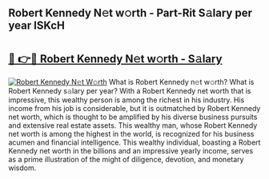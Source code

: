## Robert Kennedy N𝚎t w𝚘rth - Part-Rit S𝚊lary per year lSKcH

# <h2><a href="http://gc1bkd.nevu.top/?p=Robert+Kennedy">🔗 👉🔴 Robert Kennedy N𝚎t w𝚘rth - S𝚊lary</a></h2>

[![Robert Kennedy N𝚎t W𝚘rth](https://i.imgur.com/Oavwk0R.jpeg)](http://gc1bkd.nevu.top/?p=Robert+Kennedy)
What is Robert Kennedy n𝚎t w𝚘rth? What is Robert Kennedy s𝚊lary per year?
With a Robert Kennedy net worth that is impressive, this wealthy person is among the richest in his industry. His income from his job is considerable, but it is outmatched by Robert Kennedy net worth, which is thought to be amplified by his diverse business pursuits and extensive real estate assets. This wealthy man, whose Robert Kennedy net worth is among the highest in the world, is recognized for his business acumen and financial intelligence. This wealthy individual, boasting a Robert Kennedy net worth in the billions and an impressive yearly income, serves as a prime illustration of the might of diligence, devotion, and monetary wisdom.
